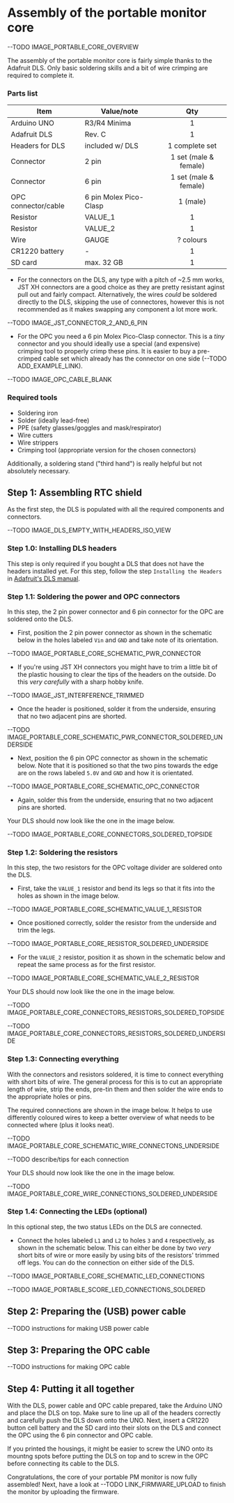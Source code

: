 # Assembly of the portable monitor core

--TODO IMAGE_PORTABLE_CORE_OVERVIEW

The assembly of the portable monitor core is fairly simple thanks to the Adafruit DLS. Only basic soldering skills and a bit of wire crimping are required to complete it.

### Parts list

| Item                     | Value/note             | Qty                   |
| ------------------------ | ---------------------- | :-------------------: |
| Arduino UNO              | R3/R4 Minima           | 1                     |
| Adafruit DLS             | Rev. C                 | 1                     |
| Headers for DLS          | included w/ DLS        | 1 complete set        |
| Connector                | 2 pin                  | 1 set (male & female) |
| Connector                | 6 pin                  | 1 set (male & female) |
| OPC connector/cable      | 6 pin Molex Pico-Clasp | 1 (male)              |
| Resistor                 | VALUE_1                | 1                     |
| Resistor                 | VALUE_2                | 1                     |
| Wire                     | GAUGE                  | ? colours             |
| CR1220 battery           | -                      | 1                     |
| SD card                  | max. 32 GB             | 1                     |

- For the connectors on the DLS, any type with a pitch of ~2.5 mm works, JST XH connectors are a good choice as they are pretty resistant aginst pull out and fairly compact. Alternatively, the wires _could_ be soldered directly to the DLS, skipping the use of connectores, however this is not recommended as it makes swapping any component a lot more work.

--TODO IMAGE_JST_CONNECTOR_2_AND_6_PIN

- For the OPC you need a 6 pin Molex Pico-Clasp connector. This is a _tiny_ connector and you should ideally use a special (and expensive) crimping tool to properly crimp these pins. It is easier to buy a pre-crimped cable set which already has the connector on one side (--TODO ADD_EXAMPLE_LINK).

--TODO IMAGE_OPC_CABLE_BLANK

### Required tools

- Soldering iron
- Solder (ideally lead-free)
- PPE (safety glasses/goggles and mask/respirator)
- Wire cutters
- Wire strippers
- Crimping tool (appropriate version for the chosen connectors)

Additionally, a soldering stand ("third hand") is really helpful but not absolutely necessary.

## Step 1: Assembling RTC shield

As the first step, the DLS is populated with all the required components and connectors. 

--TODO IMAGE_DLS_EMPTY_WITH_HEADERS_ISO_VIEW

### Step 1.0: Installing DLS headers

This step is only required if you bought a DLS that does not have the headers installed yet. For this step, follow the step `Installing the Headers` in [Adafruit's DLS manual](https://cdn-learn.adafruit.com/downloads/pdf/adafruit-data-logger-shield.pdf).

### Step 1.1: Soldering the power and OPC connectors

In this step, the 2 pin power connector and 6 pin connector for the OPC are soldered onto the DLS. 

- First, position the 2 pin power connector as shown in the schematic below in the holes labeled `Vin` and `GND` and take note of its orientation. 

--TODO IMAGE_PORTABLE_CORE_SCHEMATIC_PWR_CONNECTOR

- If you're using JST XH connectors you might have to trim a little bit of the plastic housing to clear the tips of the headers on the outside. Do this _very carefully_ with a sharp hobby knife.

--TODO IMAGE_JST_INTERFERENCE_TRIMMED

- Once the header is positioned, solder it from the underside, ensuring that no two adjacent pins are shorted.

--TODO IMAGE_PORTABLE_CORE_SCHEMATIC_PWR_CONNECTOR_SOLDERED_UNDERSIDE

- Next, position the 6 pin OPC connector as shown in the schematic below. Note that it is positioned so that the two pins towards the edge are on the rows labeled `5.0V` and `GND` and how it is orientated.

--TODO IMAGE_PORTABLE_CORE_SCHEMATIC_OPC_CONNECTOR

- Again, solder this from the underside, ensuring that no two adjacent pins are shorted.

Your DLS should now look like the one in the image below.

--TODO IMAGE_PORTABLE_CORE_CONNECTORS_SOLDERED_TOPSIDE

### Step 1.2: Soldering the resistors

In this step, the two resistors for the OPC voltage divider are soldered onto the DLS.

- First, take the `VALUE_1` resistor and bend its legs so that it fits into the holes as shown in the image below.

--TODO IMAGE_PORTABLE_CORE_SCHEMATIC_VALUE_1_RESISTOR

- Once positioned correctly, solder the resistor from the underside and trim the legs.

--TODO IMAGE_PORTABLE_CORE_RESISTOR_SOLDERED_UNDERSIDE

- For the `VALUE_2` resistor, position it as shown in the schematic below and repeat the same process as for the first resistor.

--TODO IMAGE_PORTABLE_CORE_SCHEMATIC_VALE_2_RESISTOR

Your DLS should now look like the one in the image below.

--TODO IMAGE_PORTABLE_CORE_CONNECTORS_RESISTORS_SOLDERED_TOPSIDE

--TODO IMAGE_PORTABLE_CORE_CONNECTORS_RESISTORS_SOLDERED_UNDERSIDE

### Step 1.3: Connecting everything

With the connectors and resistors soldered, it is time to connect everything with short bits of wire. The general process for this is to cut an appropriate length of wire, strip the ends, pre-tin them and then solder the wire ends to the appropriate holes or pins.

The required connections are shown in the image below. It helps to use differently coloured wires to keep a better overview of what needs to be connected where (plus it looks neat).

--TODO IMAGE_PORTABLE_CORE_SCHEMATIC_WIRE_CONNECTONS_UNDERSIDE

--TODO describe/tips for each connection

Your DLS should now look like the one in the image below.

--TODO IMAGE_PORTABLE_CORE_WIRE_CONNECTIONS_SOLDERED_UNDERSIDE

### Step 1.4: Connecting the LEDs (optional)

In this optional step, the two status LEDs on the DLS are connected.

- Connect the holes labeled `L1` and `L2` to holes `3` and `4` respectively, as shown in the schematic below. This can either be done by two _very_ short bits of wire or more easily by using bits of the resistors' trimmed off legs. You can do the connection on either side of the DLS.

--TODO IMAGE_PORTABLE_CORE_SCHEMATIC_LED_CONNECTIONS

--TODO IMAGE_PORTABLE_SCORE_LED_CONNECTIONS_SOLDERED

## Step 2: Preparing the (USB) power cable

--TODO instructions for making USB power cable

## Step 3: Preparing the OPC cable

--TODO instructions for making OPC cable

## Step 4: Putting it all together

With the DLS, power cable and OPC cable prepared, take the Arduino UNO and place the DLS on top. Make sure to line up all of the headers correctly and carefully push the DLS down onto the UNO. Next, insert a CR1220 button cell battery and the SD card into their slots on the DLS and connect the OPC using the 6 pin connector and OPC cable.

If you printed the housings, it might be easier to screw the UNO onto its mountng spots before putting the DLS on top and to screw in the OPC before connecting its cable to the DLS.

Congratulations, the core of your portable PM monitor is now fully assembled! Next, have a look at --TODO LINK_FIRMWARE_UPLOAD to finish the monitor by uploading the firmware.
